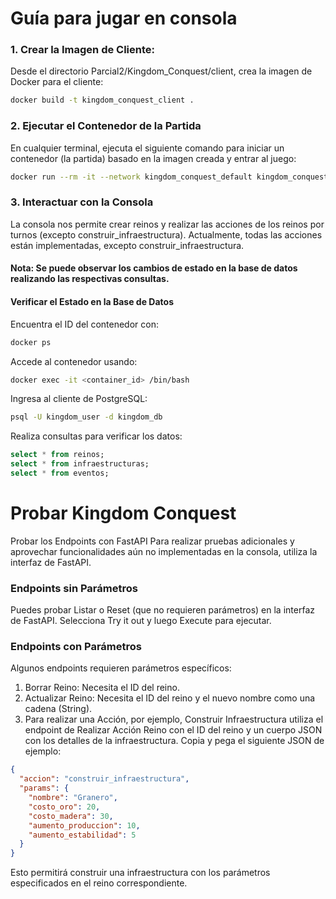 # Guía para jugar en consola 
### 1. Crear la Imagen de Cliente:
Desde el directorio Parcial2/Kingdom_Conquest/client, crea la imagen de Docker para el cliente:

``` bash
docker build -t kingdom_conquest_client .
```
### 2. Ejecutar el Contenedor de la Partida
En cualquier terminal, ejecuta el siguiente comando para iniciar un contenedor (la partida) basado en la imagen creada y entrar al juego:

``` bash
docker run --rm -it --network kingdom_conquest_default kingdom_conquest_client
```
### 3. Interactuar con la Consola
La consola nos permite crear reinos y realizar las acciones de los reinos por turnos (excepto construir_infraestructura). Actualmente, todas las acciones están implementadas, excepto construir_infraestructura.

#### Nota: Se puede observar los cambios de estado en la base de datos realizando las respectivas consultas.

#### Verificar el Estado en la Base de Datos
Encuentra el ID del contenedor con:

``` bash
docker ps
```

Accede al contenedor usando:
``` bash
docker exec -it <container_id> /bin/bash
``` 
Ingresa al cliente de PostgreSQL:

``` bash
psql -U kingdom_user -d kingdom_db
``` 
Realiza consultas para verificar los datos:

``` sql
select * from reinos;
select * from infraestructuras;
select * from eventos;
```
# Probar Kingdom Conquest
Probar los Endpoints con FastAPI
Para realizar pruebas adicionales y aprovechar funcionalidades aún no implementadas en la consola, utiliza la interfaz de FastAPI.

### Endpoints sin Parámetros
Puedes probar Listar o Reset (que no requieren parámetros) en la interfaz de FastAPI. Selecciona Try it out y luego Execute para ejecutar.

### Endpoints con Parámetros
Algunos endpoints requieren parámetros específicos:
1. Borrar Reino: Necesita el ID del reino.
2. Actualizar Reino: Necesita el ID del reino y el nuevo nombre como una cadena (String).
3. Para realizar una Acción, por ejemplo, Construir Infraestructura  utiliza el endpoint de Realizar Acción Reino con el ID del reino y un cuerpo JSON con los detalles de la infraestructura. Copia y pega el siguiente JSON de ejemplo:

``` json
{
  "accion": "construir_infraestructura",
  "params": {
    "nombre": "Granero",
    "costo_oro": 20,
    "costo_madera": 30,
    "aumento_produccion": 10,
    "aumento_estabilidad": 5
  }
}
```
Esto permitirá construir una infraestructura con los parámetros especificados en el reino correspondiente.
